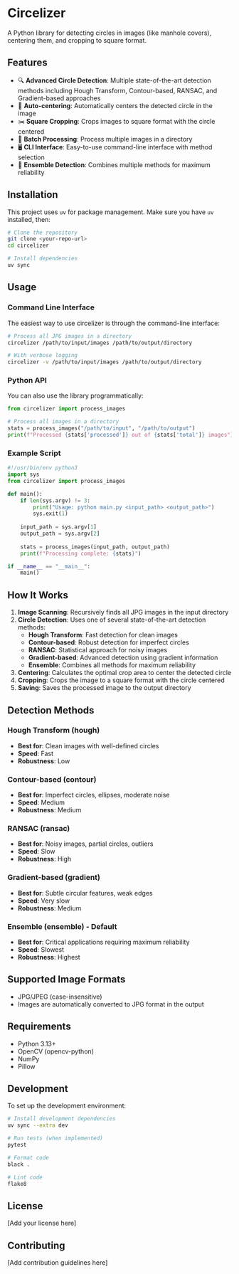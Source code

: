 # Circelizer

A Python library for detecting circles in images (like manhole covers), centering them, and cropping to square format.

## Features

- 🔍 **Advanced Circle Detection**: Multiple state-of-the-art detection methods including Hough Transform, Contour-based, RANSAC, and Gradient-based approaches
- 🎯 **Auto-centering**: Automatically centers the detected circle in the image
- ✂️ **Square Cropping**: Crops images to square format with the circle centered
- 📁 **Batch Processing**: Process multiple images in a directory
- 🖥️ **CLI Interface**: Easy-to-use command-line interface with method selection
- 🧪 **Ensemble Detection**: Combines multiple methods for maximum reliability

## Installation

This project uses `uv` for package management. Make sure you have `uv` installed, then:

```bash
# Clone the repository
git clone <your-repo-url>
cd circelizer

# Install dependencies
uv sync
```

## Usage

### Command Line Interface

The easiest way to use circelizer is through the command-line interface:

```bash
# Process all JPG images in a directory
circelizer /path/to/input/images /path/to/output/directory

# With verbose logging
circelizer -v /path/to/input/images /path/to/output/directory
```

### Python API

You can also use the library programmatically:

```python
from circelizer import process_images

# Process all images in a directory
stats = process_images("/path/to/input", "/path/to/output")
print(f"Processed {stats['processed']} out of {stats['total']} images")
```

### Example Script

```python
#!/usr/bin/env python3
import sys
from circelizer import process_images

def main():
    if len(sys.argv) != 3:
        print("Usage: python main.py <input_path> <output_path>")
        sys.exit(1)
    
    input_path = sys.argv[1]
    output_path = sys.argv[2]
    
    stats = process_images(input_path, output_path)
    print(f"Processing complete: {stats}")

if __name__ == "__main__":
    main()
```

## How It Works

1. **Image Scanning**: Recursively finds all JPG images in the input directory
2. **Circle Detection**: Uses one of several state-of-the-art detection methods:
   - **Hough Transform**: Fast detection for clean images
   - **Contour-based**: Robust detection for imperfect circles
   - **RANSAC**: Statistical approach for noisy images
   - **Gradient-based**: Advanced detection using gradient information
   - **Ensemble**: Combines all methods for maximum reliability
3. **Centering**: Calculates the optimal crop area to center the detected circle
4. **Cropping**: Crops the image to a square format with the circle centered
5. **Saving**: Saves the processed image to the output directory

## Detection Methods

### Hough Transform (hough)
- **Best for**: Clean images with well-defined circles
- **Speed**: Fast
- **Robustness**: Low

### Contour-based (contour)
- **Best for**: Imperfect circles, ellipses, moderate noise
- **Speed**: Medium
- **Robustness**: Medium

### RANSAC (ransac)
- **Best for**: Noisy images, partial circles, outliers
- **Speed**: Slow
- **Robustness**: High

### Gradient-based (gradient)
- **Best for**: Subtle circular features, weak edges
- **Speed**: Very slow
- **Robustness**: Medium

### Ensemble (ensemble) - Default
- **Best for**: Critical applications requiring maximum reliability
- **Speed**: Slowest
- **Robustness**: Highest

## Supported Image Formats

- JPG/JPEG (case-insensitive)
- Images are automatically converted to JPG format in the output

## Requirements

- Python 3.13+
- OpenCV (opencv-python)
- NumPy
- Pillow

## Development

To set up the development environment:

```bash
# Install development dependencies
uv sync --extra dev

# Run tests (when implemented)
pytest

# Format code
black .

# Lint code
flake8
```

## License

[Add your license here]

## Contributing

[Add contribution guidelines here]
